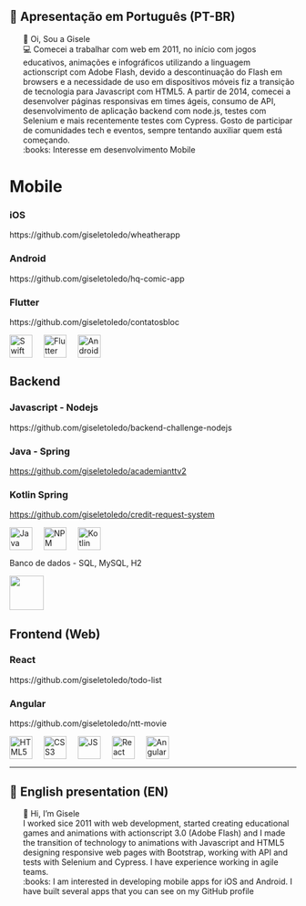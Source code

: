 ## :memo: Apresentação em Português (PT-BR)
<ul style="list-style-type:none">
  <li>👋 Oi, Sou a Gisele</li>
  <li> 💻 Comecei a trabalhar com web em 2011, no início com jogos educativos, animações e infográficos utilizando a linguagem actionscript com Adobe Flash, devido a descontinuação do Flash em browsers e a necessidade de uso em dispositivos móveis fiz a transição de tecnologia para Javascript com HTML5. 
    A partir de 2014, comecei a desenvolver páginas responsivas em times ágeis, consumo de API, desenvolvimento de aplicação backend com node.js, testes com Selenium e mais recentemente testes com Cypress.
    Gosto de participar de comunidades tech e eventos, sempre tentando auxiliar quem está começando.
  </li>
  <li>:books: Interesse em desenvolvimento Mobile</li>
</ul>

# Mobile
### iOS
<p>https://github.com/giseletoledo/wheatherapp</p>  

### Android
<p>https://github.com/giseletoledo/hq-comic-app</p>

### Flutter
<p>https://github.com/giseletoledo/contatosbloc</p>

<div style="display: flex; gap: 20px;">
  <img src="https://cdn.jsdelivr.net/gh/devicons/devicon@latest/icons/swift/swift-original.svg" width="40" alt="Swift" height="40" />
  <img src="https://cdn.jsdelivr.net/gh/devicons/devicon@latest/icons/flutter/flutter-original.svg" width="40" alt="Flutter" height="40"/>
  <img src="https://cdn.jsdelivr.net/gh/devicons/devicon@latest/icons/android/android-original.svg" width="40" alt="Android" height="40"/>  
</div> 

## Backend

### Javascript - Nodejs
<p>https://github.com/giseletoledo/backend-challenge-nodejs</p>

### Java - Spring 
https://github.com/giseletoledo/academianttv2

### Kotlin Spring
https://github.com/giseletoledo/credit-request-system

<div style="display: flex; gap: 20px;">
  <img loading="lazy" src="https://cdn.jsdelivr.net/gh/devicons/devicon@latest/icons/java/java-original-wordmark.svg" width="40" alt="Java" height="40" />
  <img loading="lazy" src="https://cdn.jsdelivr.net/gh/devicons/devicon@latest/icons/npm/npm-original-wordmark.svg" width="40" alt="NPM" height="40" />
  <img src="https://cdn.jsdelivr.net/gh/devicons/devicon@latest/icons/kotlin/kotlin-original.svg" width="40" alt="Kotlin" height="40" />       
</div>  

Banco de dados -  SQL, MySQL, H2
<div style="display: flex; gap: 20px;">
<img src="https://cdn.jsdelivr.net/gh/devicons/devicon@latest/icons/mysql/mysql-original-wordmark.svg" width="60" height="60" />
</div>

## Frontend (Web)

### React

<p>https://github.com/giseletoledo/todo-list</p>

### Angular 

<p>https://github.com/giseletoledo/ntt-movie</p>

<div style="display: flex; gap: 20px;">
  <img loading="lazy" src="https://cdn.jsdelivr.net/gh/devicons/devicon@latest/icons/html5/html5-original.svg" width="40" alt="HTML5" height="40" />
  <img loading="lazy" src="https://cdn.jsdelivr.net/gh/devicons/devicon@latest/icons/css3/css3-original.svg" width="40" alt="CSS3" height="40" />
  <img loading="lazy" src="https://cdn.jsdelivr.net/gh/devicons/devicon@latest/icons/javascript/javascript-original.svg" alt="JS" width="40" height="40"/>
  <img loading="lazy" src="https://cdn.jsdelivr.net/gh/devicons/devicon@latest/icons/react/react-original.svg" width="40" alt="React" height="40" />
  <img loading="lazy" src="https://cdn.jsdelivr.net/gh/devicons/devicon@latest/icons/angular/angular-original.svg" width="40" alt="Angular" height="40" />
</div>

-----------------------------------------------------------------------
## :memo: English presentation (EN)
<ul style="list-style-type:none">
  <li>👋 Hi, I’m Gisele</li>
  <li> I worked sice 2011 with web development, started creating educational games and animations with actionscript 3.0 (Adobe Flash) and I made the transition of technology to animations with Javascript and HTML5 designing responsive web pages with Bootstrap, working with API and tests with Selenium and Cypress. I have experience working in agile teams.
  <li>:books: I am interested in developing mobile apps for iOS and Android. I have built several apps that you can see on my GitHub profile</li>
</ul>

<!---
giseletoledo/giseletoledo is a ✨ special ✨ repository because its `README.md` (this file) appears on your GitHub profile.
You can click the Preview link to take a look at your changes.
--->
